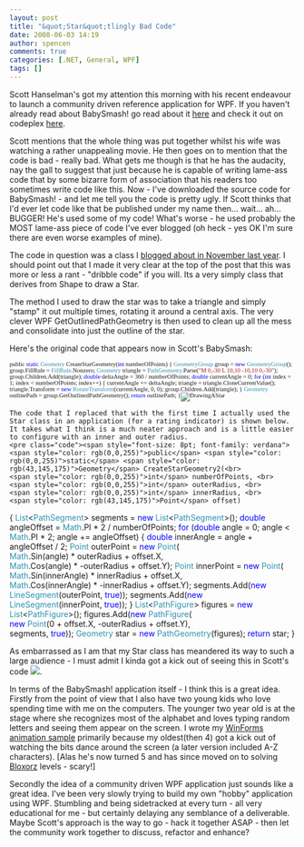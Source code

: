 ```yaml
---
layout: post
title: "&quot;Star&quot;tlingly Bad Code"
date: 2008-06-03 14:19
author: spencen
comments: true
categories: [.NET, General, WPF]
tags: []
---
```



Scott Hanselman's got my attention this morning with his recent endeavour to launch a community driven reference application for WPF. If you haven't already read about BabySmash! go read about it [here](http://www.hanselman.com/blog/IntroducingBabySmashAWPFExperiment.aspx) and check it out on codeplex [here](http://www.codeplex.com/babysmash).
 

Scott mentions that the whole thing was put together whilst his wife was watching a rather unappealing movie. He then goes on to mention that the code is bad - really bad. What gets me though is that he has the audacity, nay the gall to suggest that just because he is capable of writing lame-ass code that by some bizarre form of association that his readers too sometimes write code like this. Now - I've downloaded the source code for BabySmash! - and let me tell you the code is pretty ugly. If Scott thinks that I'd ever let code like that be published under my name then... wait... ah... BUGGER! He's used some of my code! What's worse - he used probably the MOST lame-ass piece of code I've ever blogged (oh heck - yes OK I'm sure there are even worse examples of mine).
 

The code in question was a class I [blogged about in November last year](http://blog.spencen.com/2007/11/09/xaml-and-wpf--or-quotim-seeing-starsquot.aspx). I should point out that I made it very clear at the top of the post that this was more or less a rant - "dribble code" if you will. Its a very simply class that derives from Shape to draw a Star.
 

The method I used to draw the star was to take a triangle and simply "stamp" it out multiple times, rotating it around a central axis. The very clever WPF GetOutlinedPathGeometry is then used to clean up all the mess and consolidate into just the outline of the star.
 

Here's the original code that appears now in Scott's BabySmash:


<span style="font-size: 8pt; font-family: verdana"><span>public</span> <span style="color: rgb(0,0,255)">static</span> <span style="color: rgb(43,145,175)">Geometry</span> CreateStarGeometry(<span style="color: rgb(0,0,255)">int</span> numberOfPoints)
{
<span style="color: rgb(43,145,175)">GeometryGroup</span> group = <span style="color: rgb(0,0,255)">new</span> <span style="color: rgb(43,145,175)">GeometryGroup</span>();
group.FillRule = <span style="color: rgb(43,145,175)">FillRule</span>.Nonzero;
<span style="color: rgb(43,145,175)">Geometry</span> triangle = <span style="color: rgb(43,145,175)">PathGeometry</span>.Parse(<span style="color: rgb(163,21,21)">"M 0,-30 L 10,10 -10,10 0,-30"</span>);
group.Children.Add(triangle);
<span style="color: rgb(0,0,255)">double</span> deltaAngle = 360 / numberOfPoints;
<span style="color: rgb(0,0,255)">double</span> currentAngle = 0;
<span style="color: rgb(0,0,255)">for</span> (<span style="color: rgb(0,0,255)">int</span> index = 1; index &lt; numberOfPoints; index++)
{
currentAngle += deltaAngle;
triangle = triangle.CloneCurrentValue();
triangle.Transform = <span style="color: rgb(0,0,255)">new</span> <span style="color: rgb(43,145,175)">RotateTransform</span>(currentAngle, 0, 0);
group.Children.Add(triangle);
}
<span style="color: rgb(43,145,175)">Geometry</span> outlinePath = group.GetOutlinedPathGeometry();
<span style="color: rgb(0,0,255)">return</span> outlinePath;
}![DrawingAStar](http://blog.spencen.com/images/83489-72989/DrawingAStar_3.png)</span></pre><a href="http://11011.net/software/vspaste"></a>

    
    The code that I replaced that with the first time I actually used the Star class in an application (for a rating indicator) is shown below. It takes what I think is a much neater approach and is a little easier to configure with an inner and outer radius.
    <pre class="code"><span style="font-size: 8pt; font-family: verdana"><span style="color: rgb(0,0,255)">public</span> <span style="color: rgb(0,0,255)">static</span> <span style="color: rgb(43,145,175)">Geometry</span> CreateStarGeometry2(<br>                             <span style="color: rgb(0,0,255)">int</span> numberOfPoints, <br>                             <span style="color: rgb(0,0,255)">int</span> outerRadius, <br>                             <span style="color: rgb(0,0,255)">int</span> innerRadius, <br>                             <span style="color: rgb(43,145,175)">Point</span> offset)
{
<span style="color: rgb(43,145,175)">List</span>&lt;<span style="color: rgb(43,145,175)">PathSegment</span>&gt; segments = <span style="color: rgb(0,0,255)">new</span> <span style="color: rgb(43,145,175)">List</span>&lt;<span style="color: rgb(43,145,175)">PathSegment</span>&gt;();
<span style="color: rgb(0,0,255)">double</span> angleOffset = <span style="color: rgb(43,145,175)">Math</span>.PI * 2 / numberOfPoints;
<span style="color: rgb(0,0,255)">for</span> (<span style="color: rgb(0,0,255)">double</span> angle = 0; angle &lt; <span style="color: rgb(43,145,175)">Math</span>.PI * 2; angle += angleOffset)
{
<span style="color: rgb(0,0,255)">double</span> innerAngle = angle + angleOffset / 2;
<span style="color: rgb(43,145,175)">Point</span> outerPoint = <span style="color: rgb(0,0,255)">new</span> <span style="color: rgb(43,145,175)">Point</span>(<br>                                   <span style="color: rgb(43,145,175)">Math</span>.Sin(angle) * outerRadius + offset.X, <br>                                   <span style="color: rgb(43,145,175)">Math</span>.Cos(angle) * -outerRadius + offset.Y);
<span style="color: rgb(43,145,175)">Point</span> innerPoint = <span style="color: rgb(0,0,255)">new</span> <span style="color: rgb(43,145,175)">Point</span>(<br>                                   <span style="color: rgb(43,145,175)">Math</span>.Sin(innerAngle) * innerRadius + offset.X, <br>                                   <span style="color: rgb(43,145,175)">Math</span>.Cos(innerAngle) * -innerRadius + offset.Y);
segments.Add(<span style="color: rgb(0,0,255)">new</span> <span style="color: rgb(43,145,175)">LineSegment</span>(outerPoint, <span style="color: rgb(0,0,255)">true</span>));
segments.Add(<span style="color: rgb(0,0,255)">new</span> <span style="color: rgb(43,145,175)">LineSegment</span>(innerPoint, <span style="color: rgb(0,0,255)">true</span>));
}
<span style="color: rgb(43,145,175)">List</span>&lt;<span style="color: rgb(43,145,175)">PathFigure</span>&gt; figures = <span style="color: rgb(0,0,255)">new</span> <span style="color: rgb(43,145,175)">List</span>&lt;<span style="color: rgb(43,145,175)">PathFigure</span>&gt;();
figures.Add(<span style="color: rgb(0,0,255)">new</span> <span style="color: rgb(43,145,175)">PathFigure</span>(<br>                         <span style="color: rgb(0,0,255)">new</span> <span style="color: rgb(43,145,175)">Point</span>(0 + offset.X, -outerRadius + offset.Y), <br>                         segments, <span style="color: rgb(0,0,255)">true</span>));
<span style="color: rgb(43,145,175)">Geometry</span> star = <span style="color: rgb(0,0,255)">new</span> <span style="color: rgb(43,145,175)">PathGeometry</span>(figures);
<span style="color: rgb(0,0,255)">return</span> star;
}</span>



<a href="http://11011.net/software/vspaste"></a>As embarrassed as I am that my Star class has meandered its way to such a large audience - I must admit I kinda got a kick out of seeing this in Scott's code ![](http://blog.spencen.com/emoticons/smile.png).



In terms of the BabySmash! application itself - I think this is a great idea. Firstly from the point of view that I also have two young kids who love spending time with me on the computers. The younger two year old is at the stage where she recognizes most of the alphabet and loves typing random letters and seeing them appear on the screen. I wrote my [WinForms animation sample](http://blog.spencen.com/2007/10/19/winforms-animation.aspx) primarily because my oldest(then 4) got a kick out of watching the bits dance around the screen (a later version included A-Z characters). [Alas he's now turned 5 and has since moved on to solving [Bloxorz](http://www.albinoblacksheep.com/games/bloxorz) levels - scary!]



Secondly the idea of a community driven WPF application just sounds like a great idea. I've been very slowly trying to build my own "hobby" application using WPF. Stumbling and being sidetracked at every turn - all very educational for me - but certainly delaying any semblance of a deliverable. Maybe Scott's approach is the way to go - hack it together ASAP - then let the community work together to discuss, refactor and enhance?


